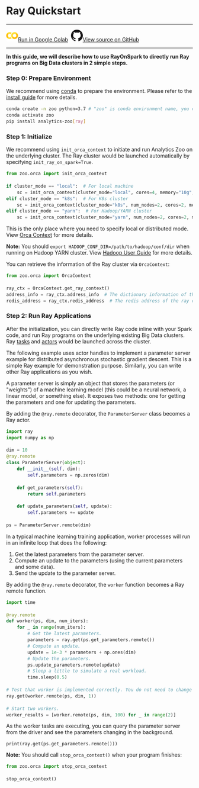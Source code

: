 # Ray Quickstart

---

![](../../../../image/colab_logo_32px.png)[Run in Google Colab](https://colab.research.google.com/github/intel-analytics/analytics-zoo/blob/master/docs/docs/colab-notebook/ray/quickstart/ray_parameter_server.ipynb) &nbsp;![](../../../../image/GitHub-Mark-32px.png)[View source on GitHub](https://github.com/intel-analytics/analytics-zoo/blob/master/docs/docs/colab-notebook/ray/quickstart/ray_parameter_server.ipynb)

---

**In this guide, we will describe how to use RayOnSpark to directly run Ray programs on Big Data clusters in 2 simple steps.**

### **Step 0: Prepare Environment**

We recommend using [conda](https://docs.conda.io/projects/conda/en/latest/user-guide/install/) to prepare the environment. Please refer to the [install guide](../../UserGuide/python.md) for more details.

```bash
conda create -n zoo python=3.7 # "zoo" is conda environment name, you can use any name you like.
conda activate zoo
pip install analytics-zoo[ray]
```

### **Step 1: Initialize**

We recommend using `init_orca_context` to initiate and run Analytics Zoo on the underlying cluster. The Ray cluster would be launched automatically by specifying `init_ray_on_spark=True`.

```python
from zoo.orca import init_orca_context

if cluster_mode == "local":  # For local machine
    sc = init_orca_context(cluster_mode="local", cores=4, memory="10g", init_ray_on_spark=True)
elif cluster_mode == "k8s":  # For K8s cluster
    sc = init_orca_context(cluster_mode="k8s", num_nodes=2, cores=2, memory="10g", init_ray_on_spark=True)
elif cluster_mode == "yarn":  # For Hadoop/YARN cluster
    sc = init_orca_context(cluster_mode="yarn", num_nodes=2, cores=2, memory="10g", init_ray_on_spark=True)
```

This is the only place where you need to specify local or distributed mode. View [Orca Context](./../../Orca/Overview/orca-context.md) for more details.

**Note:** You should `export HADOOP_CONF_DIR=/path/to/hadoop/conf/dir` when running on Hadoop YARN cluster. View [Hadoop User Guide](./../../UserGuide/hadoop.md) for more details.

You can retrieve the information of the Ray cluster via `OrcaContext`:

```python
from zoo.orca import OrcaContext

ray_ctx = OrcaContext.get_ray_context()
address_info = ray_ctx.address_info  # The dictionary information of the ray cluster, including node_ip_address, object_store_address, webui_url, etc.
redis_address = ray_ctx.redis_address  # The redis address of the ray cluster.
```

### **Step 2: Run Ray Applications**

After the initialization, you can directly write Ray code inline with your Spark code, and run Ray programs on the underlying existing Big Data clusters. Ray [tasks](https://docs.ray.io/en/master/walkthrough.html#remote-functions-tasks) and [actors](https://docs.ray.io/en/master/actors.html) would be launched across the cluster.

The following example uses actor handles to implement a parameter server example for distributed asynchronous stochastic gradient descent. This is a simple Ray example for demonstration purpose. Similarly, you can write other Ray applications as you wish.

A parameter server is simply an object that stores the parameters (or "weights") of a machine learning model (this could be a neural network, a linear model, or something else). It exposes two methods: one for getting the parameters and one for updating the parameters.

By adding the `@ray.remote` decorator, the `ParameterServer` class becomes a Ray actor.

```python
import ray
import numpy as np

dim = 10
@ray.remote
class ParameterServer(object):
    def __init__(self, dim):
        self.parameters = np.zeros(dim)
    
    def get_parameters(self):
        return self.parameters
    
    def update_parameters(self, update):
        self.parameters += update

ps = ParameterServer.remote(dim)
```

In a typical machine learning training application, worker processes will run in an infinite loop that does the following:

1. Get the latest parameters from the parameter server.
2. Compute an update to the parameters (using the current parameters and some data).
3. Send the update to the parameter server.

By adding the `@ray.remote` decorator, the `worker` function becomes a Ray remote function.

```python
import time

@ray.remote
def worker(ps, dim, num_iters):
    for _ in range(num_iters):
        # Get the latest parameters.
        parameters = ray.get(ps.get_parameters.remote())
        # Compute an update.
        update = 1e-3 * parameters + np.ones(dim)
        # Update the parameters.
        ps.update_parameters.remote(update)
        # Sleep a little to simulate a real workload.
        time.sleep(0.5)

# Test that worker is implemented correctly. You do not need to change this line.
ray.get(worker.remote(ps, dim, 1))

# Start two workers.
worker_results = [worker.remote(ps, dim, 100) for _ in range(2)]
```

As the worker tasks are executing, you can query the parameter server from the driver and see the parameters changing in the background.

```
print(ray.get(ps.get_parameters.remote()))
```

**Note:** You should call `stop_orca_context()` when your program finishes:

```python
from zoo.orca import stop_orca_context

stop_orca_context()
```
